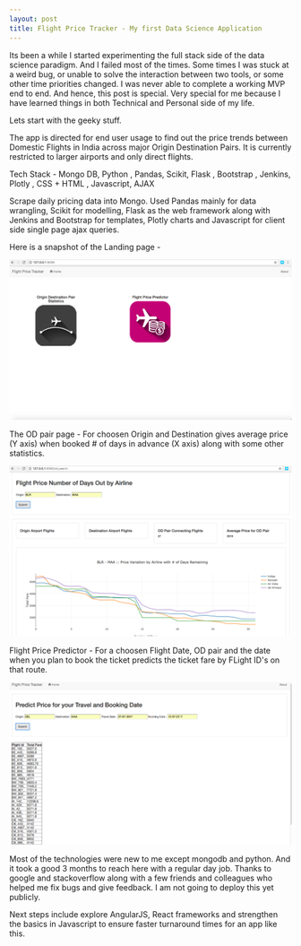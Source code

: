 ```yaml
---
layout: post
title: Flight Price Tracker - My first Data Science Application
---
```


Its been a while I started experimenting the full stack side of the data science paradigm. And I failed most of the times. Some times I was stuck at a weird bug, or unable to solve the interaction between two tools, or some other time priorities changed. I was never able to complete a working MVP end to end.
And hence, this post is special. Very special for me because I have learned things in both Technical and Personal side of my life.

Lets start with the geeky stuff. 

The app is directed for end user usage to find out the price trends between Domestic Flights in India across major Origin Destination Pairs.
It is currently restricted to larger airports and only direct flights.

Tech Stack - Mongo DB, Python , Pandas, Scikit, Flask , Bootstrap , Jenkins, Plotly , CSS + HTML , Javascript, AJAX

Scrape daily pricing data into Mongo. Used Pandas mainly for data wrangling, Scikit for modelling, Flask as the web framework along with Jenkins and Bootstrap for templates, Plotly charts and Javascript for client side single page ajax queries.

Here is a snapshot of the Landing page - 

![alt text](/images/FPT-Home-Page.png "Flight Price Tracker Home Page")



The OD pair page -  For choosen Origin and Destination gives average price (Y axis)  when booked # of days in advance (X axis) along with some other statistics.

![alt text](/images/FPT-OD-Pair.png "Flight Price Tracker OD Price Variation")



Flight Price Predictor - For a choosen Flight Date, OD pair and the date when you plan to book the ticket predicts the ticket fare by FLight ID's on that route.

![alt text](/images/FPT-Price-Tracker.png "Flight Price Tracker")


Most of the technologies were new to me except mongodb and python. And it took a good 3 months to reach here with a regular day job. Thanks to google and stackoverflow along with a few friends and colleagues who helped me fix bugs and give feedback.
I am not going to deploy this yet publicly.

Next steps include explore AngularJS, React frameworks and strengthen the basics in Javascript to ensure faster turnaround times for an app like this.




